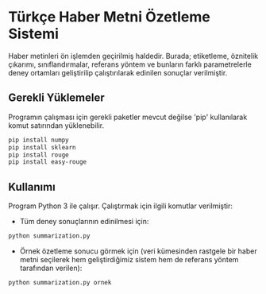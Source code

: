 # Türkçe Haber Metni Özetleme Sistemi

Haber metinleri ön işlemden geçirilmiş haldedir. Burada; etiketleme, öznitelik çıkarımı, sınıflandırmalar, referans yöntem ve bunların farklı parametrelerle deney ortamları geliştirilip çalıştırılarak  edinilen sonuçlar verilmiştir.


## Gerekli Yüklemeler

Programın çalışması için gerekli paketler mevcut değilse 'pip' kullanılarak komut satırından yüklenebilir. 

```bash
pip install numpy
pip install sklearn
pip install rouge
pip install easy-rouge
```

## Kullanımı

Program Python 3 ile çalışır. Çalıştırmak için ilgili komutlar verilmiştir:

- Tüm deney sonuçlarının edinilmesi için:
```bash
python summarization.py
```
- Örnek özetleme sonucu görmek için (veri kümesinden rastgele bir haber metni seçilerek hem geliştirdiğimiz sistem hem de referans yöntem tarafından verilen):
```bash
python summarization.py ornek
```